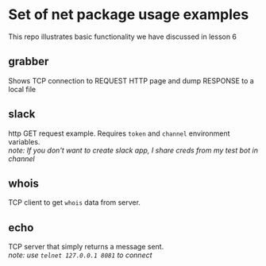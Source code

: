 # Set of net package usage examples
This repo illustrates basic functionality we have discussed in lesson 6  
## grabber
Shows TCP connection to REQUEST HTTP page and dump RESPONSE to a local file  
## slack
http GET request example. Requires `token` and `channel` environment variables.   
_note: If you don't want to create slack app, I share creds from my test bot in channel_
## whois
TCP client to get `whois` data from server.
## echo
TCP server that simply returns a message sent.  
_note: use `telnet 127.0.0.1 8081` to connect_